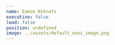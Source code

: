 ```yaml
---
name: Eamon Niknafs
executive: false
lead: false
position: undefined
image: ../assets/default_exec_image.png
---
```

